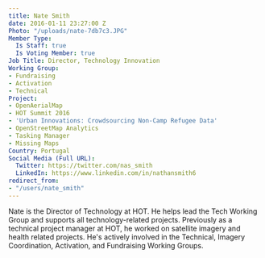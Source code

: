 ```yaml
---
title: Nate Smith
date: 2016-01-11 23:27:00 Z
Photo: "/uploads/nate-7db7c3.JPG"
Member Type:
  Is Staff: true
  Is Voting Member: true
Job Title: Director, Technology Innovation
Working Group:
- Fundraising
- Activation
- Technical
Project:
- OpenAerialMap
- HOT Summit 2016
- 'Urban Innovations: Crowdsourcing Non-Camp Refugee Data'
- OpenStreetMap Analytics
- Tasking Manager
- Missing Maps
Country: Portugal
Social Media (Full URL):
  Twitter: https://twitter.com/nas_smith
  LinkedIn: https://www.linkedin.com/in/nathansmith6
redirect_from:
- "/users/nate_smith"
---
```


Nate is the Director of Technology at HOT. He helps lead the Tech Working Group and supports all technology-related projects. Previously as a technical project manager at HOT, he worked on satellite imagery and health related projects. He's actively involved in the Technical, Imagery Coordination, Activation, and Fundraising Working Groups.

